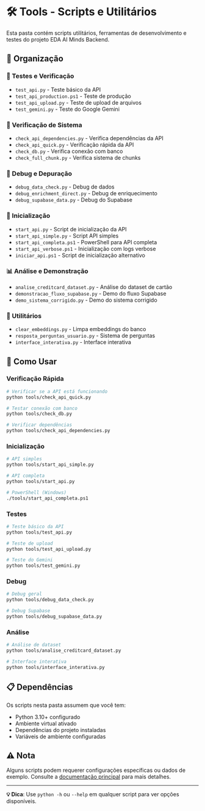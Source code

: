 # 🛠️ Tools - Scripts e Utilitários

Esta pasta contém scripts utilitários, ferramentas de desenvolvimento e testes do projeto EDA AI Minds Backend.

## 📁 Organização

### 🧪 Testes e Verificação
- `test_api.py` - Teste básico da API
- `test_api_production.ps1` - Teste de produção
- `test_api_upload.py` - Teste de upload de arquivos
- `test_gemini.py` - Teste do Google Gemini

### 🔧 Verificação de Sistema
- `check_api_dependencies.py` - Verifica dependências da API
- `check_api_quick.py` - Verificação rápida da API
- `check_db.py` - Verifica conexão com banco
- `check_full_chunk.py` - Verifica sistema de chunks

### 🐛 Debug e Depuração
- `debug_data_check.py` - Debug de dados
- `debug_enrichment_direct.py` - Debug de enriquecimento
- `debug_supabase_data.py` - Debug do Supabase

### 🚀 Inicialização
- `start_api.py` - Script de inicialização da API
- `start_api_simple.py` - Script API simples
- `start_api_completa.ps1` - PowerShell para API completa
- `start_api_verbose.ps1` - Inicialização com logs verbose
- `iniciar_api.ps1` - Script de inicialização alternativo

### 📊 Análise e Demonstração
- `analise_creditcard_dataset.py` - Análise do dataset de cartão
- `demonstracao_fluxo_supabase.py` - Demo do fluxo Supabase
- `demo_sistema_corrigido.py` - Demo do sistema corrigido

### 🧹 Utilitários
- `clear_embeddings.py` - Limpa embeddings do banco
- `resposta_perguntas_usuario.py` - Sistema de perguntas
- `interface_interativa.py` - Interface interativa

## 🚀 Como Usar

### Verificação Rápida
```bash
# Verificar se a API está funcionando
python tools/check_api_quick.py

# Testar conexão com banco
python tools/check_db.py

# Verificar dependências
python tools/check_api_dependencies.py
```

### Inicialização
```bash
# API simples
python tools/start_api_simple.py

# API completa
python tools/start_api.py

# PowerShell (Windows)
./tools/start_api_completa.ps1
```

### Testes
```bash
# Teste básico da API
python tools/test_api.py

# Teste de upload
python tools/test_api_upload.py

# Teste do Gemini
python tools/test_gemini.py
```

### Debug
```bash
# Debug geral
python tools/debug_data_check.py

# Debug Supabase
python tools/debug_supabase_data.py
```

### Análise
```bash
# Análise de dataset
python tools/analise_creditcard_dataset.py

# Interface interativa
python tools/interface_interativa.py
```

## 📋 Dependências

Os scripts nesta pasta assumem que você tem:
- Python 3.10+ configurado
- Ambiente virtual ativado
- Dependências do projeto instaladas
- Variáveis de ambiente configuradas

## ⚠️ Nota

Alguns scripts podem requerer configurações específicas ou dados de exemplo. Consulte a [documentação principal](../documentation/README.md) para mais detalhes.

---

**💡 Dica**: Use `python -h` ou `--help` em qualquer script para ver opções disponíveis.